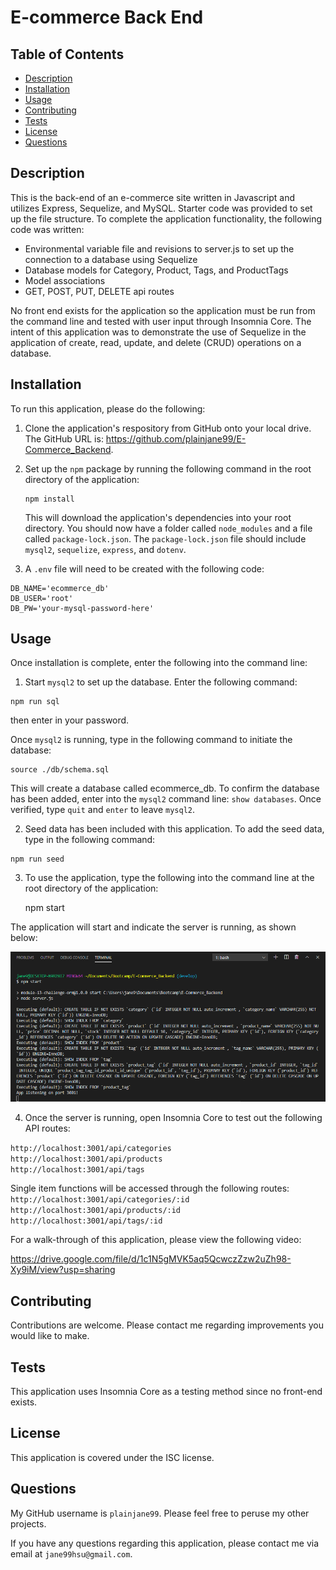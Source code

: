 # E-commerce Back End

## Table of Contents
* [Description](#description)
* [Installation](#installation)
* [Usage](#usage)
* [Contributing](#contributing)
* [Tests](#tests)
* [License](#license)
* [Questions](#questions)

## Description <a name="description"></a>
This is the back-end of an e-commerce site written in Javascript and utilizes Express, Sequelize, and MySQL.  Starter code was provided to set up the file structure.  To complete the application functionality, the following code was written:
* Environmental variable file and revisions to server.js to set up the connection to a database using Sequelize  
* Database models for Category, Product, Tags, and ProductTags
* Model associations
* GET, POST, PUT, DELETE api routes  

No front end exists for the application so the application must be run from the command line and tested with user input through Insomnia Core.  The intent of this application was to demonstrate the use of Sequelize in the application of create, read, update, and delete (CRUD) operations on a database.  

## Installation <a name="installation"></a>
To run this application, please do the following: 

1. Clone the application's respository from GitHub onto your local drive.  The GitHub URL is: https://github.com/plainjane99/E-Commerce_Backend.  
2. Set up the ```npm``` package by running the following command in the root directory of the application: 
    
    ```
    npm install
    ```
    
    This will download the application's dependencies into your root directory.  You should now have a folder called ```node_modules``` and a file called ```package-lock.json```.  The ```package-lock.json``` file should include ```mysql2```, ```sequelize```, ```express```, and ```dotenv```.
3. A ```.env``` file will need to be created with the following code:
```
DB_NAME='ecommerce_db'
DB_USER='root'
DB_PW='your-mysql-password-here'
```

## Usage <a name="usage"></a>
Once installation is complete, enter the following into the command line:
1.  Start ```mysql2``` to set up the database.  Enter the following command:

```
npm run sql
```

then enter in your password.  

Once ```mysql2``` is running, type in the following command to initiate the database:

```
source ./db/schema.sql
```
This will create a database called ecommerce_db.  To confirm the database has been added, enter into the ```mysql2``` command line:  ```show databases```.  Once verified, type ```quit``` and ```enter``` to leave ```mysql2```.

2. Seed data has been included with this application.  To add the seed data, type in the following command:

```
npm run seed
```

3. To use the application, type the following into the command line at the root directory of the application:

    npm start
    
The application will start and indicate the server is running, as shown below:

![Application Start](./assets/images/E-Commerce_Application_Start.png)

4. Once the server is running, open Insomnia Core to test out the following API routes:

```http://localhost:3001/api/categories```  
```http://localhost:3001/api/products```  
```http://localhost:3001/api/tags```

Single item functions will be accessed through the following routes:
```http://localhost:3001/api/categories/:id```  
```http://localhost:3001/api/products/:id```  
```http://localhost:3001/api/tags/:id```

For a walk-through of this application, please view the following video:

https://drive.google.com/file/d/1c1N5gMVK5aq5QcwczZzw2uZh98-Xy9iM/view?usp=sharing

## Contributing <a name="contributing"></a>
Contributions are welcome.  Please contact me regarding improvements you would like to make.

## Tests <a name="tests"></a>
This application uses Insomnia Core as a testing method since no front-end exists.

## License <a name="license"></a>
This application is covered under the ISC license.

## Questions <a name="questions"></a>
My GitHub username is ```plainjane99```.  Please feel free to peruse my other projects.

If you have any questions regarding this application, please contact me via email at ```jane99hsu@gmail.com```.
  